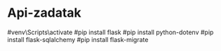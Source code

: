 # Api-zadatak
 
#venv\Scripts\activate
#pip install flask
#pip install python-dotenv
#pip install flask-sqlalchemy
#pip install flask-migrate
#
